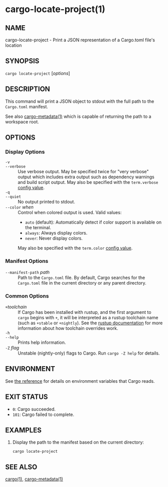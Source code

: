 # cargo-locate-project(1)

## NAME

cargo-locate-project - Print a JSON representation of a Cargo.toml file's location

## SYNOPSIS

`cargo locate-project` [_options_]

## DESCRIPTION

This command will print a JSON object to stdout with the full path to the
`Cargo.toml` manifest.

See also [cargo-metadata(1)](cargo-metadata.md) which is capable of returning the path to a
workspace root.

## OPTIONS

### Display Options

<dl>
<dt class="option-term" id="option-cargo-locate-project--v"><a class="option-anchor" href="#option-cargo-locate-project--v"></a><code>-v</code></dt>
<dt class="option-term" id="option-cargo-locate-project---verbose"><a class="option-anchor" href="#option-cargo-locate-project---verbose"></a><code>--verbose</code></dt>
<dd class="option-desc">Use verbose output. May be specified twice for &quot;very verbose&quot; output which
includes extra output such as dependency warnings and build script output.
May also be specified with the <code>term.verbose</code>
<a href="https://doc.rust-lang.org/cargo/reference/config.html">config value</a>.</dd>


<dt class="option-term" id="option-cargo-locate-project--q"><a class="option-anchor" href="#option-cargo-locate-project--q"></a><code>-q</code></dt>
<dt class="option-term" id="option-cargo-locate-project---quiet"><a class="option-anchor" href="#option-cargo-locate-project---quiet"></a><code>--quiet</code></dt>
<dd class="option-desc">No output printed to stdout.</dd>


<dt class="option-term" id="option-cargo-locate-project---color"><a class="option-anchor" href="#option-cargo-locate-project---color"></a><code>--color</code> <em>when</em></dt>
<dd class="option-desc">Control when colored output is used. Valid values:</p>
<ul>
<li><code>auto</code> (default): Automatically detect if color support is available on the
terminal.</li>
<li><code>always</code>: Always display colors.</li>
<li><code>never</code>: Never display colors.</li>
</ul>
<p>May also be specified with the <code>term.color</code>
<a href="https://doc.rust-lang.org/cargo/reference/config.html">config value</a>.</dd>


</dl>

### Manifest Options

<dl>
<dt class="option-term" id="option-cargo-locate-project---manifest-path"><a class="option-anchor" href="#option-cargo-locate-project---manifest-path"></a><code>--manifest-path</code> <em>path</em></dt>
<dd class="option-desc">Path to the <code>Cargo.toml</code> file. By default, Cargo searches for the
<code>Cargo.toml</code> file in the current directory or any parent directory.</dd>


</dl>

### Common Options

<dl>

<dt class="option-term" id="option-cargo-locate-project-+toolchain"><a class="option-anchor" href="#option-cargo-locate-project-+toolchain"></a><code>+</code><em>toolchain</em></dt>
<dd class="option-desc">If Cargo has been installed with rustup, and the first argument to <code>cargo</code>
begins with <code>+</code>, it will be interpreted as a rustup toolchain name (such
as <code>+stable</code> or <code>+nightly</code>).
See the <a href="https://github.com/rust-lang/rustup/">rustup documentation</a>
for more information about how toolchain overrides work.</dd>


<dt class="option-term" id="option-cargo-locate-project--h"><a class="option-anchor" href="#option-cargo-locate-project--h"></a><code>-h</code></dt>
<dt class="option-term" id="option-cargo-locate-project---help"><a class="option-anchor" href="#option-cargo-locate-project---help"></a><code>--help</code></dt>
<dd class="option-desc">Prints help information.</dd>


<dt class="option-term" id="option-cargo-locate-project--Z"><a class="option-anchor" href="#option-cargo-locate-project--Z"></a><code>-Z</code> <em>flag</em></dt>
<dd class="option-desc">Unstable (nightly-only) flags to Cargo. Run <code>cargo -Z help</code> for details.</dd>


</dl>


## ENVIRONMENT

See [the reference](../reference/environment-variables.html) for
details on environment variables that Cargo reads.


## EXIT STATUS

* `0`: Cargo succeeded.
* `101`: Cargo failed to complete.


## EXAMPLES

1. Display the path to the manifest based on the current directory:

       cargo locate-project

## SEE ALSO
[cargo(1)](cargo.md), [cargo-metadata(1)](cargo-metadata.md)
